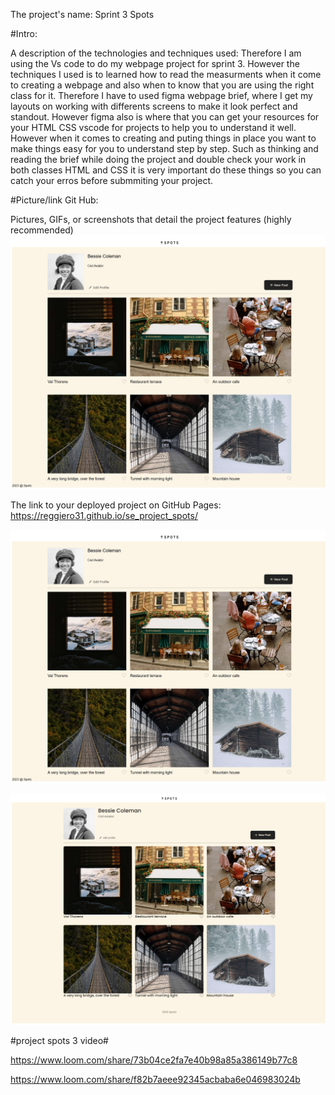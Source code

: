 The project's name: Sprint 3 Spots

#Intro:

A description of the technologies and techniques used: Therefore I am using the Vs code to do my webpage project for sprint 3. However the techniques I used is to learned how to read the measurments when it come to creating a webpage and also when to know that you are using the right class for it.
Therefore I have to used figma webpage brief, where I get my layouts on working with differents screens to make it look perfect and standout. However figma also is where that you can get your resources for your HTML CSS vscode for projects to help you to understand it well. However when it comes to creating and puting things in place you want to make things easy for you to understand step by step. Such as thinking and reading the brief while doing the project and double check your work in both classes HTML and CSS it is very important do these things so you can catch your erros before submmiting your project.

#Picture/link Git Hub:

Pictures, GIFs, or screenshots that detail the project features (highly recommended)
![alt text](image-1.png)

The link to your deployed project on GitHub Pages: https://reggiero31.github.io/se_project_spots/

![alt text](image-1.png)

![alt text](image.png)

#project spots 3 video#

https://www.loom.com/share/73b04ce2fa7e40b98a85a386149b77c8

https://www.loom.com/share/f82b7aeee92345acbaba6e046983024b
